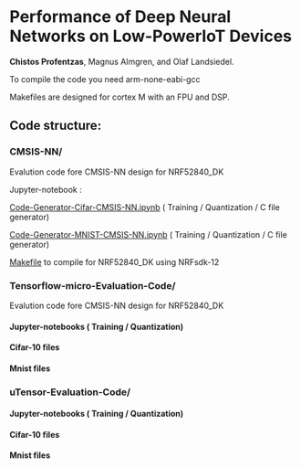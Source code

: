 # Performance of Deep Neural Networks on Low-PowerIoT Devices

<b>Chistos Profentzas</b>, Magnus Almgren, and Olaf Landsiedel.


To compile the code you need arm-none-eabi-gcc

Makefiles are designed for cortex M with an FPU and DSP. 

## Code structure:

### CMSIS-NN/
 Evalution code fore CMSIS-NN design for NRF52840_DK
 
Jupyter-notebook : 

[Code-Generator-Cifar-CMSIS-NN.ipynb](./CMSIS-NN/Cifar-Models/Code-Generator-Cifar-CMSIS-NN.ipynb) ( Training / Quantization / C file generator)

[Code-Generator-MNIST-CMSIS-NN.ipynb](./CMSIS-NN/MNIST-Models/Code-Generator-MNIST-CMSIS-NN.ipynb) ( Training / Quantization / C file generator)

[Makefile](./CMSIS-NN/Cifar-Models/pca10056/blank/armgcc/Makefile) to compile for NRF52840_DK using NRFsdk-12


 
### Tensorflow-micro-Evaluation-Code/
 Evalution code fore CMSIS-NN design for NRF52840_DK


 #### Jupyter-notebooks ( Training / Quantization) 
 
 #### Cifar-10 files
 
 #### Mnist files
 
 
 ### uTensor-Evaluation-Code/

#### Jupyter-notebooks ( Training / Quantization) 
 
#### Cifar-10 files
 
#### Mnist files
